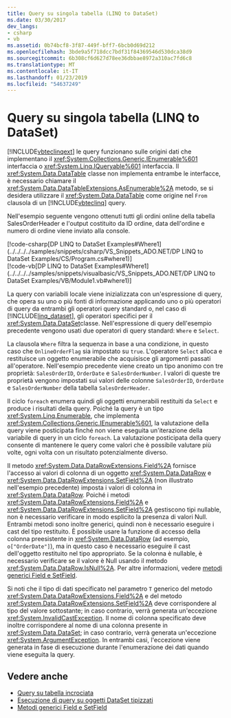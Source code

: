 ```yaml
---
title: Query su singola tabella (LINQ to DataSet)
ms.date: 03/30/2017
dev_langs:
- csharp
- vb
ms.assetid: 0b74bcf8-3f87-449f-bff7-6bcb0d69d212
ms.openlocfilehash: 3bde9a5f718dcc7bdf31f84369546d530dca38d9
ms.sourcegitcommit: 6b308cf6d627d78ee36dbbae8972a310ac7fd6c8
ms.translationtype: MT
ms.contentlocale: it-IT
ms.lasthandoff: 01/23/2019
ms.locfileid: "54637249"
---
```

# <a name="single-table-queries-linq-to-dataset"></a>Query su singola tabella (LINQ to DataSet)
[!INCLUDE[vbteclinqext](../../../../includes/vbteclinqext-md.md)] le query funzionano sulle origini dati che implementano il <xref:System.Collections.Generic.IEnumerable%601> interfaccia o <xref:System.Linq.IQueryable%601> interfaccia. Il <xref:System.Data.DataTable> classe non implementa entrambe le interfacce, è necessario chiamare il <xref:System.Data.DataTableExtensions.AsEnumerable%2A> metodo, se si desidera utilizzare il <xref:System.Data.DataTable> come origine nel `From` clausola di un [!INCLUDE[vbteclinq](../../../../includes/vbteclinq-md.md)] query.  
  
 Nell'esempio seguente vengono ottenuti tutti gli ordini online della tabella SalesOrderHeader e l'output costituito da ID ordine, data dell'ordine e numero di ordine viene inviato alla console.  
  
 [!code-csharp[DP LINQ to DataSet Examples#Where1](../../../../samples/snippets/csharp/VS_Snippets_ADO.NET/DP LINQ to DataSet Examples/CS/Program.cs#where1)]  
 [!code-vb[DP LINQ to DataSet Examples#Where1](../../../../samples/snippets/visualbasic/VS_Snippets_ADO.NET/DP LINQ to DataSet Examples/VB/Module1.vb#where1)] 
  
 La query con variabili locale viene inizializzata con un'espressione di query, che opera su uno o più fonti di informazione applicando uno o più operatori di query da entrambi gli operatori query standard o, nel caso di [!INCLUDE[linq_dataset](../../../../includes/linq-dataset-md.md)], gli operatori specifici per il <xref:System.Data.DataSet>classe. Nell'espressione di query dell'esempio precedente vengono usati due operatori di query standard: `Where` e `Select`.  
  
 La clausola `Where` filtra la sequenza in base a una condizione, in questo caso che `OnlineOrderFlag` sia impostato su `true`. L'operatore `Select` alloca e restituisce un oggetto enumerabile che acquisisce gli argomenti passati all'operatore. Nell'esempio precedente viene creato un tipo anonimo con tre proprietà: `SalesOrderID`, `OrderDate` e `SalesOrderNumber`. I valori di queste tre proprietà vengono impostati sui valori delle colonne `SalesOrderID`, `OrderDate` e `SalesOrderNumber` della tabella `SalesOrderHeader`.  
  
 Il ciclo `foreach` enumera quindi gli oggetti enumerabili restituiti da `Select` e produce i risultati della query. Poiché la query è un tipo <xref:System.Linq.Enumerable>, che implementa <xref:System.Collections.Generic.IEnumerable%601>, la valutazione della query viene posticipata finché non viene eseguita un'iterazione della variabile di query in un ciclo `foreach`. La valutazione posticipata della query consente di mantenere le query come valori che è possibile valutare più volte, ogni volta con un risultato potenzialmente diverso.  
  
 Il metodo <xref:System.Data.DataRowExtensions.Field%2A> fornisce l'accesso ai valori di colonna di un oggetto <xref:System.Data.DataRow> e <xref:System.Data.DataRowExtensions.SetField%2A> (non illustrato nell'esempio precedente) imposta i valori di colonna in <xref:System.Data.DataRow>. Poiché i metodi <xref:System.Data.DataRowExtensions.Field%2A> e <xref:System.Data.DataRowExtensions.SetField%2A> gestiscono tipi nullable, non è necessario verificare in modo esplicito la presenza di valori Null. Entrambi metodi sono inoltre generici, quindi non è necessario eseguire i cast del tipo restituito. È possibile usare la funzione di accesso della colonna preesistente in <xref:System.Data.DataRow> (ad esempio, `o["OrderDate"]`), ma in questo caso è necessario eseguire il cast dell'oggetto restituito nel tipo appropriato.  Se la colonna è nullable, è necessario verificare se il valore è Null usando il metodo <xref:System.Data.DataRow.IsNull%2A>. Per altre informazioni, vedere [metodi generici Field e SetField](../../../../docs/framework/data/adonet/generic-field-and-setfield-methods-linq-to-dataset.md).  
  
 Si noti che il tipo di dati specificato nel parametro `T` generico del metodo <xref:System.Data.DataRowExtensions.Field%2A> e del metodo <xref:System.Data.DataRowExtensions.SetField%2A> deve corrispondere al tipo del valore sottostante; in caso contrario, verrà generata un'eccezione <xref:System.InvalidCastException>. Il nome di colonna specificato deve inoltre corrispondere al nome di una colonna presente in <xref:System.Data.DataSet>; in caso contrario, verrà generata un'eccezione <xref:System.ArgumentException>. In entrambi casi, l'eccezione viene generata in fase di esecuzione durante l'enumerazione dei dati quando viene eseguita la query.  
  
## <a name="see-also"></a>Vedere anche
- [Query su tabella incrociata](../../../../docs/framework/data/adonet/cross-table-queries-linq-to-dataset.md)
- [Esecuzione di query su oggetti DataSet tipizzati](../../../../docs/framework/data/adonet/querying-typed-datasets.md)
- [Metodi generici Field e SetField](../../../../docs/framework/data/adonet/generic-field-and-setfield-methods-linq-to-dataset.md)

